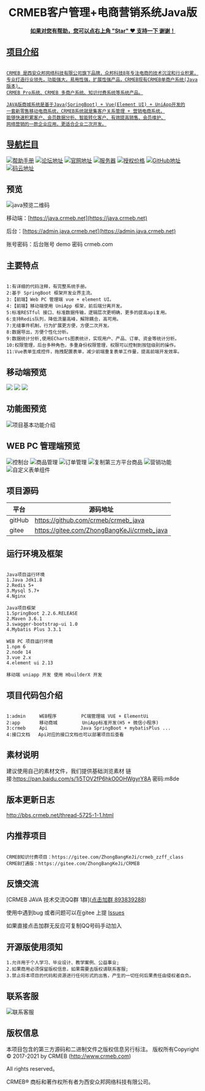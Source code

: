 <h1 align="center"> CRMEB客户管理+电商营销系统Java版</h1> 
<p align="center">
    <a href="http://www.crmeb.com">
    </p>
<p align="center">    
    <b>如果对您有帮助，您可以点右上角 "Star" ❤️  支持一下 谢谢！</b>
</p>

## 项目介绍
~~~

CRMEB 是西安众邦网络科技有限公司旗下品牌，众邦科技8年专注电商的技术沉淀和行业积累，
专业打造行业领先，功能强大，易用性强，扩展性强产品，CRMEB现有CRMEB单商户系统(Java版本)、
CRMEB Pro系统、CRMEB 多商户系统、知识付费系统等系统产品。

JAVA版商城系统是基于Java(SpringBoot) + Vue(Element UI) + UniApp开发的
一套新零售移动电商系统，CRMEB系统就是集客户关系管理 + 营销电商系统，
能够快速积累客户、会员数据分析、智能转化客户、有效提高销售、会员维护、
网络营销的一款企业应用，更适合企业二次开发。

~~~~

## 导航栏目

 [![帮助手册](https://img.shields.io/badge/%E5%B8%AE%E5%8A%A9%E6%89%8B%E5%86%8C-Java%E5%B8%AE%E5%8A%A9%E6%89%8B%E5%86%8C-orange)](http://help.crmeb.net/crmeb_java/1748037t)
 [![论坛地址](https://img.shields.io/badge/CRMEB-Java%E8%AE%BA%E5%9D%9B-green)](http://bbs.crmeb.net)
[![官网地址](https://img.shields.io/badge/CRMEB-%E5%AE%98%E7%BD%91-brightgreen)](https://www.crmeb.com)
 [![服务器](https://img.shields.io/badge/Server-%E6%9C%8D%E5%8A%A1%E5%99%A8-yellowgreen)](https://promotion.aliyun.com/ntms/yunparter/invite.html?userCode=dligum2z)
 [![授权价格](https://img.shields.io/badge/authorize-%E6%8E%88%E6%9D%83-red)](http://crmeb.com/web/auth/apply)
  [![GitHub地址](https://img.shields.io/badge/gitHub-gitHub-lightgrey)](https://github.com/crmeb/crmeb_java)
  [![码云地址](https://img.shields.io/badge/gitee-%E7%A0%81%E4%BA%91-blue)](https://gitee.com/ZhongBangKeJi/crmeb_java)

## 预览
![java预览二维码](https://gitee.com/stivepeim/img4mk/raw/master/20210203094719.jpg)

移动端：[https://java.crmeb.net](https://java.crmeb.net)

后台：[https://admin.java.crmeb.net](https://admin.java.crmeb.net)   

账号密码：后台账号 demo  密码 crmeb.com



## 主要特点
~~~

1:有详细的代码注释，有完整系统手册。
2:基于 SpringBoot 框架开发业界主流。
3:【前端】Web PC 管理端 vue + element UI。 
4:【前端】移动端使用 UniApp 框架，前后端分离开发。
5:标准RESTful 接口、标准数据传输，逻辑层次更明确，更多的提高api复用。
6:支持Redis队列，降低流量高峰，解除耦合，高可用。
7:无缝事件机制，行为扩展更方便，方便二次开发。
8:数据导出，方便个性化分析。
9:数据统计分析,使用ECharts图表统计，实现用户、产品、订单、资金等统计分析。
10:权限管理，后台多种角色，多重身份权限管理，权限可以控制到按钮级别的操作。
11:Vue表单生成控件，拖拽配置表单，减少前端重复表单工作量，提高前端开发效率。

~~~

## 移动端预览
![](https://gitee.com/stivepeim/img4mk/raw/master/20210204184108.jpg)
![](https://gitee.com/stivepeim/img4mk/raw/master/20210204184109.jpg)
![](https://gitee.com/stivepeim/img4mk/raw/master/20210204184110.jpg)

## 功能图预览
![项目基本功能介绍](https://gitee.com/stivepeim/img4mk/raw/master/20201225180349.jpeg)

## WEB PC 管理端预览
![控制台](https://gitee.com/stivepeim/img4mk/raw/master/20210202174310.png)
![商品管理](https://gitee.com/stivepeim/img4mk/raw/master/20210202174420.png)
![订单管理](https://gitee.com/stivepeim/img4mk/raw/master/20210202174559.png)
![复制第三方平台商品](https://gitee.com/stivepeim/img4mk/raw/master/20210202175224.png)
![营销功能](https://gitee.com/stivepeim/img4mk/raw/master/20210202175547.png)
![自定义表单组件](https://gitee.com/stivepeim/img4mk/raw/master/20210202175013.png)
<!-- ![商品规格](https://images.gitee.com/uploads/images/2020/0824/154034_745ba403_2012975.png "屏幕截图.png")
![商品分类](https://images.gitee.com/uploads/images/2020/0824/154123_b4b0adf8_2012975.png "屏幕截图.png")
![订单管理](https://images.gitee.com/uploads/images/2020/0824/154210_e4c821ed_2012975.png "屏幕截图.png")
![用户管理](https://images.gitee.com/uploads/images/2020/0824/154353_c5e5f618_2012975.png "屏幕截图.png")
![用户等级](https://images.gitee.com/uploads/images/2020/0824/154427_77f4e80d_2012975.png "屏幕截图.png")
![文章管理](https://images.gitee.com/uploads/images/2020/0824/154443_cd6c6a90_2012975.png "屏幕截图.png")
![微信](https://images.gitee.com/uploads/images/2020/0824/154515_9db27282_2012975.png "屏幕截图.png")
![优惠券](https://images.gitee.com/uploads/images/2020/0824/154536_8d1d2db2_2012975.png "屏幕截图.png")
![分销](https://images.gitee.com/uploads/images/2020/0824/154553_0b9f66a4_2012975.png "屏幕截图.png")
![身份](https://images.gitee.com/uploads/images/2020/0824/154609_e9616963_2012975.png "屏幕截图.png")
![权限](https://images.gitee.com/uploads/images/2020/0824/154647_f7fb8c69_2012975.png "屏幕截图.png")
![账号](https://images.gitee.com/uploads/images/2020/0824/154709_db94d36a_2012975.png "屏幕截图.png")
![系统设置](https://images.gitee.com/uploads/images/2020/0824/154727_fc2e4f49_2012975.png "屏幕截图.png")
![短信](https://images.gitee.com/uploads/images/2020/0824/154752_5552a5d0_2012975.png "屏幕截图.png")
![系统设置分类](https://images.gitee.com/uploads/images/2020/0824/154816_db8139fd_2012975.png "屏幕截图.png") -->



## 项目源码
| 平台| 源码地址|
|--- |--- |
|gitHub| https://github.com/crmeb/crmeb_java|
|gitee|https://gitee.com/ZhongBangKeJi/crmeb_java|


## 运行环境及框架
~~~

Java项目运行环境
1.Java Jdk1.8
2.Redis 5+
3.Mysql 5.7+
4.Nginx

Java项目框架
1.SpringBoot 2.2.6.RELEASE
2.Maven 3.6.1
3.swagger-bootstrap-ui 1.0
4.Mybatis Plus 3.3.1

WEB PC 项目运行环境
1.npm 6
2.node 14
3.vue 2.x
4.element ui 2.13

移动端 uniapp 开发 使用 HbuilderX 开发
~~~

## 项目代码包介绍
~~~

1:admin     WEB程序         PC端管理端 VUE + ElementUi
2:app       移动商城         UniApp标准开发(H5 + 微信小程序)
3:crmeb     Api            Java SpringBoot + mybatisPlus ...
4:接口文档   Api对应的接口文档也可以部署项目后查看  

~~~

## 素材说明
建议使用自己的素材文件，我们提供基础浏览素材 链接:https://pan.baidu.com/s/1i5TOV2fP6hkO0OHWgyrY8A 密码:m8de

## 版本更新日志
http://bbs.crmeb.net/thread-5725-1-1.html

## 内推荐项目
~~~

CRMEB知识付费项目：https://gitee.com/ZhongBangKeJi/crmeb_zzff_class
CRMEB打通版：https://gitee.com/ZhongBangKeJi/CRMEB

~~~
## 反馈交流
[CRMEB JAVA 技术交流QQ群 1群](<a target="_blank" href="https://qm.qq.com/cgi-bin/qm/qr?k=XJ79nw1CVADxGTl1Ju0iMxzq9HMIhTR0&jump_from=webapi">点击加群 893839288</a>)

使用中遇到bug 或者问题可以在gitee 上提 [Issues](https://gitee.com/ZhongBangKeJi/crmeb_java/issues)

如果直接点击加群无反应可复制QQ号码手动加入

## 开源版使用须知
~~~
1.允许用于个人学习、毕业设计、教学案例、公益事业;
2.如果商用必须保留版权信息，如果需要去版权请联系客服;
3.禁止将本项目的代码和资源进行任何形式的出售，产生的一切任何后果责任由侵权者自负。
~~~

## 联系客服

![联系客服](https://gitee.com/stivepeim/img4mk/raw/master/20210109110102.jpg)

## 版权信息
本项目包含的第三方源码和二进制文件之版权信息另行标注。
版权所有Copyright © 2017-2021 by CRMEB (http://www.crmeb.com)

All rights reserved。

CRMEB® 商标和著作权所有者为西安众邦网络科技有限公司。
